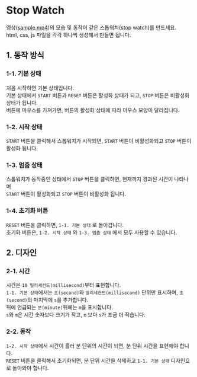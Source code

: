 # Stop Watch

영상([sample.mp4](./sample.mp4))의 모습 및 동작이 같은 스톱워치(stop watch)를 만드세요.  
html, css, js 파일을 각각 하나씩 생성해서 만들면 됩니다.

## 1. 동작 방식

### 1-1. 기본 상태

처음 시작하면 기본 상태입니다.  
기본 상태에서 `START` 버튼과 `RESET` 버튼은 활성화 상태가 되고, `STOP` 버튼은 비활성화 상태가 됩니다.  
버튼에 마우스를 가져가면, 버튼의 활성화 상태에 따라 마우스 모양이 달라집니다.

### 1-2. 시작 상태

`START` 버튼을 클릭해서 스톱워치가 시작되면, `START` 버튼이 비활성화되고 `STOP` 버튼이 활성화 됩니다.

### 1-3. 멈춤 상태

스톱워치가 동작중인 상태에서 `STOP` 버튼을 클릭하면, 현재까지 경과된 시간이 나타나며  
`START` 버튼이 활성화되고 `STOP` 버튼이 비활성화 됩니다.

### 1-4. 초기화 버튼

`RESET` 버튼을 클릭하면, `1-1. 기본 상태` 로 돌아갑니다.  
초기화 버튼은, `1-2. 시작 상태` 와 `1-3. 멈춤 상태` 에서 모두 사용할 수 있습니다.

## 2. 디자인

### 2-1. 시간

시간은 `10 밀리세컨드(millisecond)`부터 표현합니다.  
`1-1. 기본 상태`에서는 `초(second)`와 `밀리세컨드(millisecond)` 단위만 표시하며, `초(second)`의 마지막에 `s`를 추가합니다.  
뒤에 언급되는 `분(minute)`뒤에는 `m`을 표시합니다.  
`s`와 `m`은 시간 숫자보다 크기가 작고, `m` 보다 `s`가 조금 더 작습니다.

### 2-2. 동작

`1-2. 시작 상태`에서 시간이 흘러 분 단위의 시간이 되면, 분 단위 시간을 표현해야 합니다.  
`RESET` 버튼을 클릭해서 초기화되면, 분 단위 시간을 삭제하고 `1-1. 기본 상태` 디자인으로 돌아와야 합니다.
